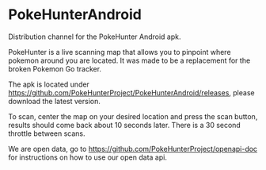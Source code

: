 # PokeHunterAndroid
Distribution channel for the PokeHunter Android apk.

PokeHunter is a live scanning map that allows you to pinpoint where pokemon around you are located. It was made to be a replacement for the broken Pokemon Go tracker.

The apk is located under https://github.com/PokeHunterProject/PokeHunterAndroid/releases, please download the latest version.

To scan, center the map on your desired location and press the scan button, results should come back about 10 seconds later. There is a 30 second throttle between scans.

We are open data, go to https://github.com/PokeHunterProject/openapi-doc for instructions on how to use our open data api.
